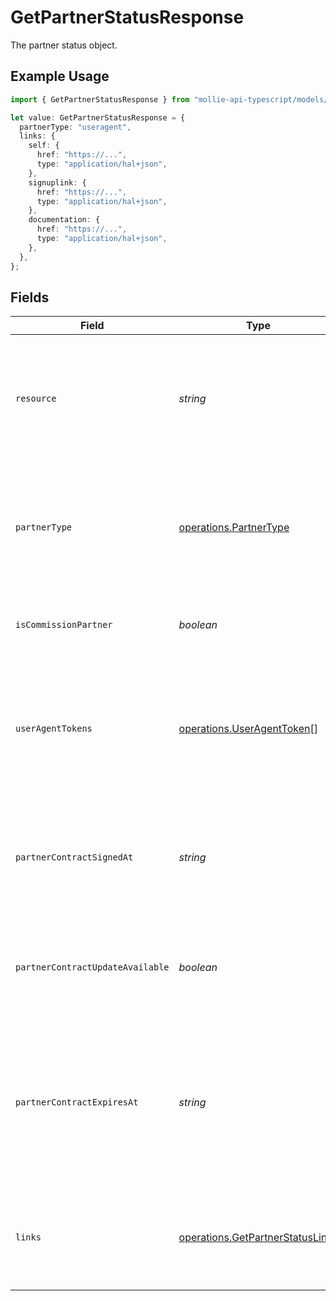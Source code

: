 # GetPartnerStatusResponse

The partner status object.

## Example Usage

```typescript
import { GetPartnerStatusResponse } from "mollie-api-typescript/models/operations";

let value: GetPartnerStatusResponse = {
  partnerType: "useragent",
  links: {
    self: {
      href: "https://...",
      type: "application/hal+json",
    },
    signuplink: {
      href: "https://...",
      type: "application/hal+json",
    },
    documentation: {
      href: "https://...",
      type: "application/hal+json",
    },
  },
};
```

## Fields

| Field                                                                                                                         | Type                                                                                                                          | Required                                                                                                                      | Description                                                                                                                   |
| ----------------------------------------------------------------------------------------------------------------------------- | ----------------------------------------------------------------------------------------------------------------------------- | ----------------------------------------------------------------------------------------------------------------------------- | ----------------------------------------------------------------------------------------------------------------------------- |
| `resource`                                                                                                                    | *string*                                                                                                                      | :heavy_minus_sign:                                                                                                            | Indicates the response contains a partner status object. Will always contain the string `partner` for<br/>this endpoint.      |
| `partnerType`                                                                                                                 | [operations.PartnerType](../../models/operations/partnertype.md)                                                              | :heavy_check_mark:                                                                                                            | Indicates the type of partner. Will be `null` if the currently authenticated organization is not<br/>enrolled as a partner.   |
| `isCommissionPartner`                                                                                                         | *boolean*                                                                                                                     | :heavy_minus_sign:                                                                                                            | Whether the current organization is receiving commissions.                                                                    |
| `userAgentTokens`                                                                                                             | [operations.UserAgentToken](../../models/operations/useragenttoken.md)[]                                                      | :heavy_minus_sign:                                                                                                            | Array of User-Agent token objects. Present if the organization is a partner of type `useragent`, or if<br/>they were in the past. |
| `partnerContractSignedAt`                                                                                                     | *string*                                                                                                                      | :heavy_minus_sign:                                                                                                            | The date the partner contract was signed, in ISO 8601 format. Omitted if no contract has been signed<br/>(yet).               |
| `partnerContractUpdateAvailable`                                                                                              | *boolean*                                                                                                                     | :heavy_minus_sign:                                                                                                            | Whether an update to the partner contract is available and requiring the organization's agreement.                            |
| `partnerContractExpiresAt`                                                                                                    | *string*                                                                                                                      | :heavy_minus_sign:                                                                                                            | The expiration date of the signed partner contract, in ISO 8601 format. Omitted if contract has no<br/>expiration date (yet). |
| `links`                                                                                                                       | [operations.GetPartnerStatusLinks](../../models/operations/getpartnerstatuslinks.md)                                          | :heavy_minus_sign:                                                                                                            | An object with several relevant URLs. Every URL object will contain an `href` and a `type` field.                             |